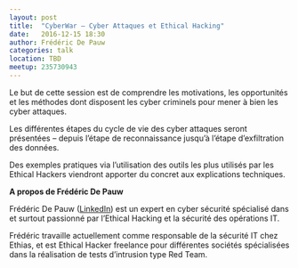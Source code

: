 ```yaml
---
layout: post
title:  "CyberWar – Cyber Attaques et Ethical Hacking"
date:   2016-12-15 18:30
author: Frédéric De Pauw
categories: talk
location: TBD
meetup: 235730943
---
```

Le but de cette session est de comprendre les motivations, les opportunités et les méthodes dont disposent les cyber criminels pour mener à bien les cyber attaques. 

Les différentes étapes du cycle de vie des cyber attaques seront présentées – depuis l’étape de reconnaissance jusqu’à l’étape d’exfiltration des données. 

Des exemples pratiques via l’utilisation des outils les plus utilisés par les Ethical Hackers viendront apporter du concret aux explications techniques.

__A propos de Frédéric De Pauw__

Frédéric De Pauw ([LinkedIn](https://be.linkedin.com/in/fdepauw)) est un expert en cyber sécurité spécialisé dans et surtout passionné par l’Ethical Hacking et la sécurité des opérations IT. 

Frédéric travaille actuellement comme responsable de la sécurité IT chez Ethias, et est Ethical Hacker freelance pour différentes sociétés spécialisées dans la réalisation de tests d’intrusion type Red Team.